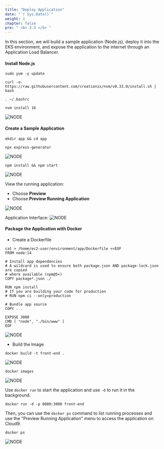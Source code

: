 ```yaml
---
title: "Deploy Application"
date: "`r Sys.Date()`"
weight: 3
chapter: false
pre: " <b> 3.3 </b> "
---
```


In this section, we will build a sample application (Node.js), deploy it into the EKS environment, and expose the application to the internet through an Application Load Balancer.

#### Install Node.js

```
sudo yum -y update
```
```
curl -o- https://raw.githubusercontent.com/creationix/nvm/v0.33.0/install.sh | bash
```
```
. ~/.bashrc
```
```
nvm install 16
```
![NODE](/images/3.createekscluster/001-installnode.png)

#### Create a Sample Application

```
mkdir app && cd app
```
```
npx express-generator
```
![NODE](/images/3.createekscluster/001-createapp.png)

```
npm install && npm start
```
![NODE](/images/3.createekscluster/002-createapp.png)

View the running application:
- Choose **Preview**
- Choose **Preview Running Application**

![NODE](/images/3.createekscluster/003-createapp.png)

Application Interface:
![NODE](/images/3.createekscluster/004-createapp.png)

#### Package the Application with Docker
- Create a Dockerfile 

```
cat > /home/ec2-user/environment/app/Dockerfile <<EOF
FROM node:14

# Install app dependencies
# A wildcard is used to ensure both package.json AND package-lock.json are copied
# where available (npm@5+)
COPY package*.json ./

RUN npm install
# If you are building your code for production
# RUN npm ci --only=production

# Bundle app source
COPY . .

EXPOSE 3000
CMD [ "node", "./bin/www" ]
EOF
```
![NODE](/images/3.createekscluster/005-createapp.png)
- Build the Image
```
docker build -t front-end .
```
![NODE](/images/3.createekscluster/006-createapp.png)
```
docker images
```
![NODE](/images/3.createekscluster/007-createapp.png)

Use `docker run` to start the application and use `-d` to run it in the background.
```
docker run -d -p 8080:3000 front-end 
```
Then, you can use the `docker ps` command to list running processes and use the "Preview Running Application" menu to access the application on Cloud9.
```
docker ps
```
![NODE](/images/3.createekscluster/008-createapp.png)

